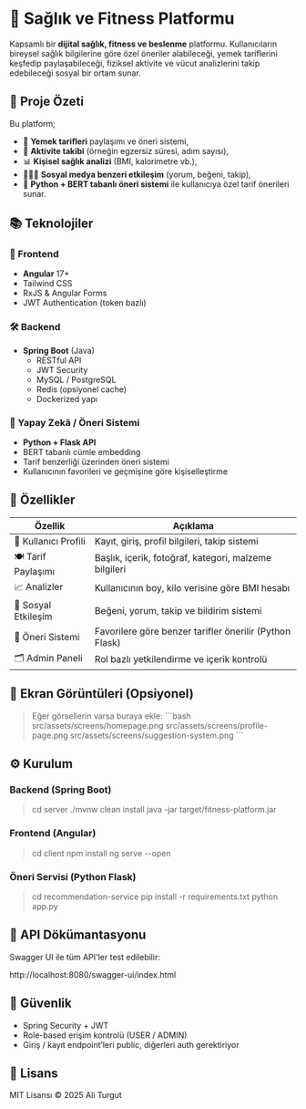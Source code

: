 # 🧠 Sağlık ve Fitness Platformu

Kapsamlı bir **dijital sağlık, fitness ve beslenme** platformu. Kullanıcıların bireysel sağlık bilgilerine göre özel öneriler alabileceği, yemek tariflerini keşfedip paylaşabileceği, fiziksel aktivite ve vücut analizlerini takip edebileceği sosyal bir ortam sunar.

## 🚀 Proje Özeti

Bu platform;

- 🥗 **Yemek tarifleri** paylaşımı ve öneri sistemi,
- 🧘 **Aktivite takibi** (örneğin egzersiz süresi, adım sayısı),
- 📊 **Kişisel sağlık analizi** (BMI, kalorimetre vb.),
- 🧑‍🤝‍🧑 **Sosyal medya benzeri etkileşim** (yorum, beğeni, takip),
- 🤖 **Python + BERT tabanlı öneri sistemi** ile kullanıcıya özel tarif önerileri sunar.

## 📚 Teknolojiler

### 🎯 Frontend
- **Angular** 17+
- Tailwind CSS
- RxJS & Angular Forms
- JWT Authentication (token bazlı)

### 🛠️ Backend
- **Spring Boot** (Java)
  - RESTful API
  - JWT Security
  - MySQL / PostgreSQL
  - Redis (opsiyonel cache)
  - Dockerized yapı

### 🧠 Yapay Zekâ / Öneri Sistemi
- **Python + Flask API**
- BERT tabanlı cümle embedding
- Tarif benzerliği üzerinden öneri sistemi
- Kullanıcının favorileri ve geçmişine göre kişiselleştirme

## 🧪 Özellikler

| Özellik | Açıklama |
|--------|----------|
| 👤 Kullanıcı Profili | Kayıt, giriş, profil bilgileri, takip sistemi |
| 🍽️ Tarif Paylaşımı | Başlık, içerik, fotoğraf, kategori, malzeme bilgileri |
| 📈 Analizler | Kullanıcının boy, kilo verisine göre BMI hesabı |
| 💬 Sosyal Etkileşim | Beğeni, yorum, takip ve bildirim sistemi |
| 🧬 Öneri Sistemi | Favorilere göre benzer tarifler önerilir (Python Flask) |
| 🗂️ Admin Paneli | Rol bazlı yetkilendirme ve içerik kontrolü |

## 📸 Ekran Görüntüleri (Opsiyonel)
> Eğer görsellerin varsa buraya ekle:
\`\`\`bash
src/assets/screens/homepage.png
src/assets/screens/profile-page.png
src/assets/screens/suggestion-system.png
\`\`\`

## ⚙️ Kurulum

### Backend (Spring Boot)

>cd server
./mvnw clean install
java -jar target/fitness-platform.jar


### Frontend (Angular)

>cd client
npm install
ng serve --open


### Öneri Servisi (Python Flask)

>cd recommendation-service
pip install -r requirements.txt
python app.py


## 🧪 API Dökümantasyonu

Swagger UI ile tüm API'ler test edilebilir:

http://localhost:8080/swagger-ui/index.html

## 🔐 Güvenlik

- Spring Security + JWT
- Role-based erişim kontrolü (USER / ADMIN)
- Giriş / kayıt endpoint’leri public, diğerleri auth gerektiriyor

## 📄 Lisans

MIT Lisansı © 2025 Ali Turgut
